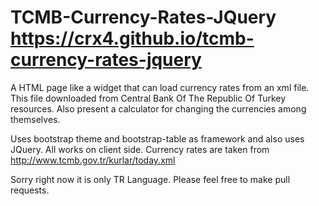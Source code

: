 # TCMB-Currency-Rates-JQuery https://crx4.github.io/tcmb-currency-rates-jquery
A HTML page like a widget that can load currency rates from an xml file. 
This file downloaded from Central Bank Of The Republic Of Turkey resources. 
Also present a calculator for changing the currencies among themselves. 

Uses bootstrap theme and bootstrap-table as framework and also uses JQuery. All works  on client side.
Currency rates are taken from http://www.tcmb.gov.tr/kurlar/today.xml


Sorry right now it is only TR Language. Please feel free to make pull requests.
